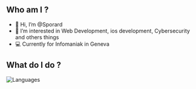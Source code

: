 ## Who am I ?
- 👋 Hi, I’m @Sporard
- 👀 I’m interested in Web Development, ios development, Cybersecurity and others things 
- 💻 Currently for Infomaniak in Geneva

## What do I do ?

<p align="left">
  <img alt="Languages" src="https://github-readme-stats.vercel.app/api/top-langs/?username=sporard&theme=gruvbox&layout=compact&hide_border=true&bg_color=00000000">
</p>


<!---
Sporard/Sporard is a ✨ special ✨ repository because its `README.md` (this file) appears on your GitHub profile.
You can click the Preview link to take a look at your changes.
--->
